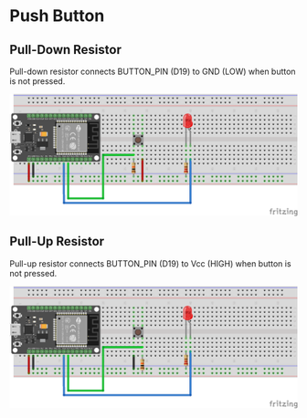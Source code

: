 # Push Button

## Pull-Down Resistor

Pull-down resistor connects BUTTON_PIN (D19) to GND (LOW) when button is not pressed.

![Push button pull-down sample with ESP32 schematics](push-button-pull-down.png)

## Pull-Up Resistor

Pull-up resistor connects BUTTON_PIN (D19) to Vcc (HIGH) when button is not pressed.

![Push button pull-up sample with ESP32 schematics](push-button-pull-up.png)
